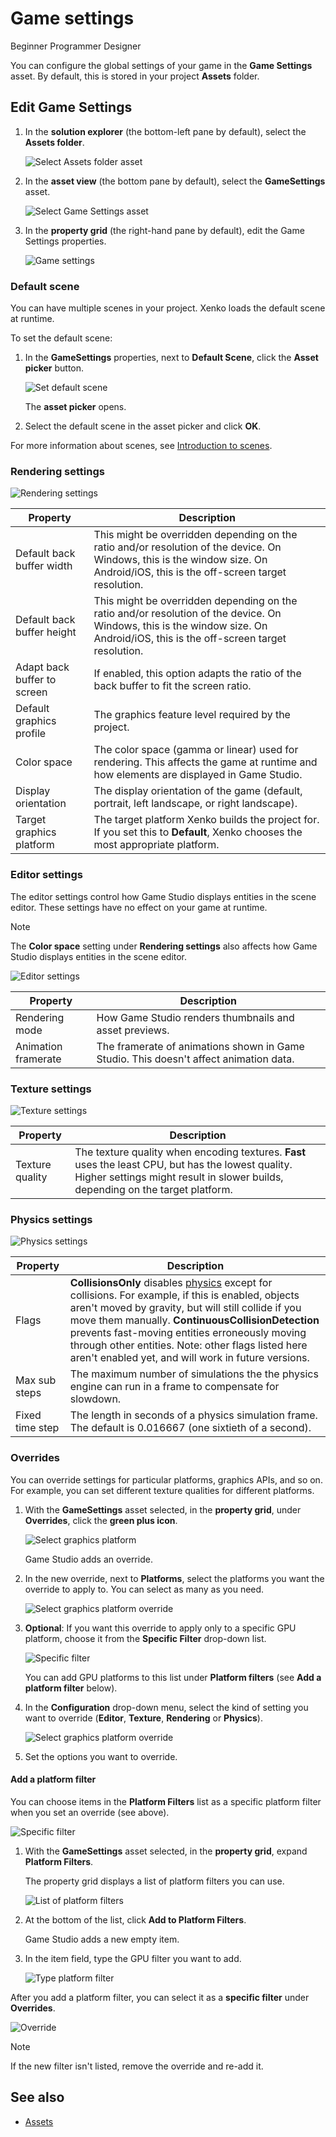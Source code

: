 # Game settings

<span class="label label-doc-level">Beginner</span>
<span class="label label-doc-audience">Programmer</span>
<span class="label label-doc-audience">Designer</span>

You can configure the global settings of your game in the **Game Settings** asset. By default, this is stored in your project **Assets** folder.

## Edit Game Settings

1. In the **solution explorer** (the bottom-left pane by default), select the **Assets folder**.

    ![Select Assets folder asset](media/select-asset-folder.png)

2. In the **asset view** (the bottom pane by default), select the **GameSettings** asset.

    ![Select Game Settings asset](media/select-game-settings-asset.png)

3. In the **property grid** (the right-hand pane by default), edit the Game Settings properties.

   ![Game settings](media/game-settings.png)


### Default scene

You can have multiple scenes in your project. Xenko loads the default scene at runtime.

To set the default scene:

1. In the **GameSettings** properties, next to **Default Scene**, click the **Asset picker** button.
    
    ![Set default scene](media/game-settings-default-scene.png)

    The **asset picker** opens.

2. Select the default scene in the asset picker and click **OK**.

For more information about scenes, see [Introduction to scenes](../get-started/introduction-to-scenes.md).

### Rendering settings

![Rendering settings](media/rendering-settings.png)

| Property                    | Description                                                                                                                                                                     |
|-----------------------------|---------------------------------------------------------------------------------------------------------------------------------------------------------------------------------|
| Default back buffer width   | This might be overridden depending on the ratio and/or resolution of the device. On Windows, this is the window size. On Android/iOS, this is the off-screen target resolution. |
| Default back buffer height  | This might be overridden depending on the ratio and/or resolution of the device. On Windows, this is the window size. On Android/iOS, this is the off-screen target resolution. |
| Adapt back buffer to screen | If enabled, this option adapts the ratio of the back buffer to fit the screen ratio.                                                                                            |
| Default graphics profile    | The graphics feature level required by the project.                                                                                                                             |
| Color space                 | The color space (gamma or linear) used for rendering. This affects the game at runtime and how elements are displayed in Game Studio.                                           |
| Display orientation         | The display orientation of the game (default, portrait, left landscape, or right landscape).                                                                                    |
| Target graphics platform    | The target platform Xenko builds the project for. If you set this to **Default**, Xenko chooses the most appropriate platform.                                                                                                   |

### Editor settings

The editor settings control how Game Studio displays entities in the scene editor. These settings have no effect on your game at runtime.

>[!Note]
>The **Color space** setting under **Rendering settings** also affects how Game Studio displays entities in the scene editor.

![Editor settings](media/editor-settings.png)

| Property            | Description                                                                           |
|---------------------|---------------------------------------------------------------------------------------|
| Rendering mode      | How Game Studio renders thumbnails and asset previews.                                |
| Animation framerate | The framerate of animations shown in Game Studio. This doesn't affect animation data. |

### Texture settings

![Texture settings](media/texture-settings.png)

| Property        | Description                                                                                                                                                    |
|-----------------|----------------------------------------------------------------------------------------------------------------------------------------------------------------|
| Texture quality | The texture quality when encoding textures. **Fast** uses the least CPU, but has the lowest quality. Higher settings might result in slower builds, depending on the target platform. |

### Physics settings

![Physics settings](media/physics-settings.png)

| Property        | Description                                                                                                                                                                                                                                                                                  |
|-----------------|----------------------------------------------------------------------------------------------------------------------------------------------------------------------------------------------------------------------------------------------------------------------------------------------|
| Flags           | **CollisionsOnly** disables [physics](../physics/index.md) except for collisions. For example, if this is enabled, objects aren't moved by gravity, but will still collide if you move them manually. **ContinuousCollisionDetection** prevents fast-moving entities erroneously moving through other entities. Note: other flags listed here aren't enabled yet, and will work in future versions. |
| Max sub steps   | The maximum number of simulations the the physics engine can run in a frame to compensate for slowdown.                                                                                                                                                                                      |
| Fixed time step | The length in seconds of a physics simulation frame. The default is 0.016667 (one sixtieth of a second).                                                                                                                                                                                                                                       |       |

### Overrides

You can override settings for particular platforms, graphics APIs, and so on. For example, you can set different texture qualities for different platforms.

1. With the **GameSettings** asset selected, in the **property grid**, under **Overrides**, click the **green plus icon**.

    ![Select graphics platform](../platforms/media/add-override.png)

    Game Studio adds an override.

2. In the new override, next to **Platforms**, select the platforms you want the override to apply to. You can select as many as you need.

    ![Select graphics platform override](../platforms/media/select-override-platform.png)

3. **Optional**: If you want this override to apply only to a specific GPU platform, choose it from the **Specific Filter** drop-down list.

    ![Specific filter](media/specific-filter.png)

    You can add GPU platforms to this list under **Platform filters** (see **Add a platform filter** below).

4. In the **Configuration** drop-down menu, select the kind of setting you want to override (**Editor**, **Texture**, **Rendering** or **Physics**).

    ![Select graphics platform override](../platforms/media/select-override-configuration.png)

5. Set the options you want to override.

#### Add a platform filter

You can choose items in the **Platform Filters** list as a specific platform filter when you set an override (see above).

![Specific filter](media/specific-filter.png)

1. With the **GameSettings** asset selected, in the **property grid**, expand **Platform Filters**.

    The property grid displays a list of platform filters you can use.

    ![List of platform filters](media/list-of-platform-filters.png)

2. At the bottom of the list, click **Add to Platform Filters**.

    Game Studio adds a new empty item.

3. In the item field, type the GPU filter you want to add.

    ![Type platform filter](media/add-platform-filter-name.png)

After you add a platform filter, you can select it as a **specific filter** under **Overrides**.

![Override](media/new-GPU-in-override-list.png)

>[!Note]
>If the new filter isn't listed, remove the override and re-add it.

## See also

* [Assets](../get-started/assets.md)
